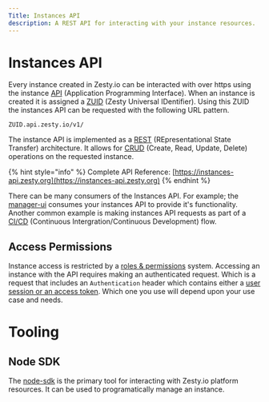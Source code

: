 ```yaml
---
Title: Instances API
description: A REST API for interacting with your instance resources.
---
```


# Instances API

Every instance created in Zesty.io can be interacted with over https using the instance [API](https://en.wikipedia.org/wiki/Application_programming_interface) (Application Programming Interface). When an instance is created it is assigned a [ZUID](https://github.com/zesty-io/zuid-specification) (Zesty Universal IDentifier). Using this ZUID the instances API can be requested with the following URL pattern.

```
ZUID.api.zesty.io/v1/
```

The instance API is implemented as a [REST](https://restfulapi.net/) (REpresentational State Transfer) architecture. It allows for [CRUD](https://en.wikipedia.org/wiki/Create,_read,_update_and_delete) (Create, Read, Update, Delete) operations on the requested instance.

{% hint style="info" %}
Complete API Reference: [https://instances-api.zesty.org](https://instances-api.zesty.org)
{% endhint %}


There can be many consumers of the Instances API. For example; the [manager-ui](https://zesty.org/services/manager-ui) consumes your instances API to provide it's functionality. Another common example is making instances API requests as part of a [CI/CD](https://en.wikipedia.org/wiki/Continuous_integration) (Continuous Intergration/Continuous Development) flow.


## Access Permissions

Instance access is restricted by a [roles & permissions](https://zesty.org/getting-started/roles-and-permissions) system. Accessing an instance with the API requires making an authenticated request. Which is a request that includes an `Authentication` header which contains either a [user session or an access token](https://zesty.org/apis/auth-api). Which one you use will depend upon your use case and needs.


# Tooling

## Node SDK

The [node-sdk](https://www.npmjs.com/package/@zesty-io/sdk) is the primary tool for interacting with Zesty.io platform resources. It can be used to programatically manage an instance.

